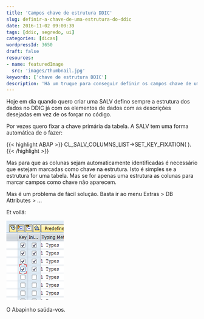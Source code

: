 ```yaml
---
title: 'Campos chave de estrutura DDIC'
slug: definir-a-chave-de-uma-estrutura-do-ddic
date: 2016-11-02 09:00:39
tags: [ddic, segredo, ui]
categories: [dicas]
wordpressId: 3650
draft: false
resources:
- name: featuredImage
  src: 'images/thumbnail.jpg'
keywords: ['chave de estrutura DDIC']
description: 'Há um truque para conseguir definir os campos chave de uma estrutura DDIC para que a a SALV fixe automaticamente as colunas chave.'
---
```

Hoje em dia quando quero criar uma SALV defino sempre a estrutura dos dados no DDIC já com os elementos de dados com as descrições desejadas em vez de os forçar no código.

<!--more-->

Por vezes quero fixar a chave primária da tabela. A SALV tem uma forma automática de o fazer:


{{< highlight ABAP >}}
CL_SALV_COLUMNS_LIST->SET_KEY_FIXATION( ).
{{< /highlight >}}

Mas para que as colunas sejam automaticamente identificadas é necessário que estejam marcadas como chave na estrutura. Isto é simples se a estrutura for uma tabela. Mas se for apenas uma estrutura as colunas para marcar campos como chave não aparecem.

Mas é um problema de fácil solução. Basta ir ao menu Extras > DB Attributes > ...

Et voilá:

[![estrutura_chave][1]][1]

O Abapinho saúda-vos.

   [1]: images/estrutura_chave.png
